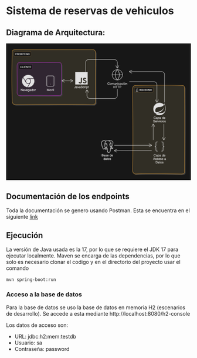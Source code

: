 # Sistema de reservas de vehiculos

## Diagrama de Arquitectura:

![Alt text](DiagramaDeArquitectura.png)

## Documentación de los endpoints

Toda la documentación se genero usando Postman. Esta se encuentra en el siguiente [link](https://documenter.getpostman.com/view/21069316/2sAXqp8P1R)

## Ejecución

La versión de Java usada es la 17, por lo que se requiere el JDK 17 para ejecutar localmente. Maven se encarga de las dependencias, por lo que solo es necesario clonar el codigo y en el directorio del proyecto usar el comando
```
mvn spring-boot:run
```
### Acceso a la base de datos

Para la base de datos se uso la base de datos en memoria H2 (escenarios de desarrollo). Se accede a esta mediante http://localhost:8080/h2-console 

Los datos de acceso son:
- URL: jdbc:h2:mem:testdb
- Usuario: sa
- Contraseña: password